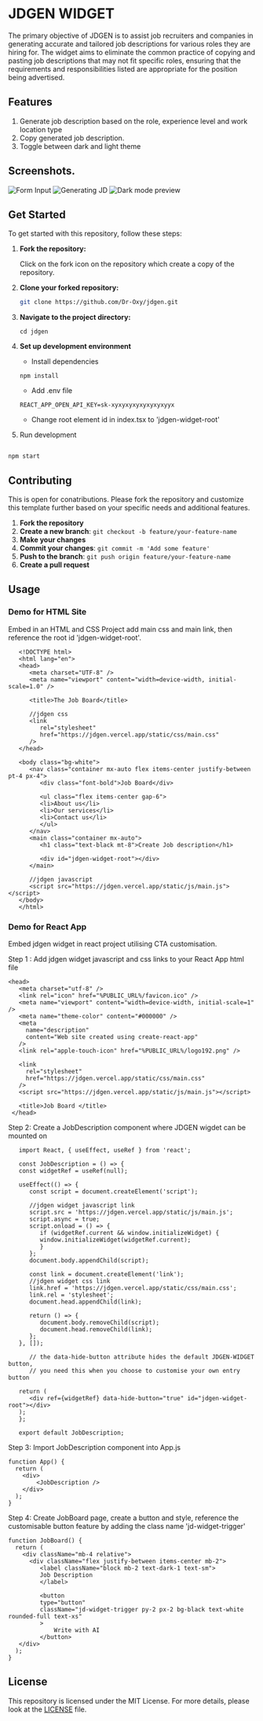 # JDGEN WIDGET

The primary objective of JDGEN is to assist job recruiters and companies in generating accurate and tailored job descriptions for various roles they are hiring for. The widget aims to eliminate the common practice of copying and pasting job descriptions that may not fit specific roles, ensuring that the requirements and responsibilities listed are appropriate for the position being advertised.

## Features

1. Generate job description based on the role, experience level and work location type
2. Copy generated job description.
3. Toggle between dark and light theme

## Screenshots.

![Form Input](src/assets/images/Jdgen-1.png)
![Generating JD](src/assets/images/Jdgen-2.png)
![Dark mode preview](src/assets/images/Jdgen-3.png)

## Get Started

To get started with this repository, follow these steps:

1. **Fork the repository:**

   Click on the fork icon on the repository which create a copy of the repository.

2. **Clone your forked repository:**

   ```bash
   git clone https://github.com/Dr-Oxy/jdgen.git
   ```

3. **Navigate to the project directory:**

   ```
   cd jdgen
   ```

4. **Set up development environment**

   - Install dependencies

   ```
   npm install
   ```

   - Add .env file

   ```
   REACT_APP_OPEN_API_KEY=sk-xyxyxyxyxyxyxyxyyx

   ```

   - Change root element id in index.tsx to 'jdgen-widget-root'

5. Run development

```

npm start

```

## Contributing

This is open for conatributions. Please fork the repository and customize this template further based on your specific needs and additional features.

1. **Fork the repository**
2. **Create a new branch**: `git checkout -b feature/your-feature-name`
3. **Make your changes**
4. **Commit your changes**: `git commit -m 'Add some feature'`
5. **Push to the branch**: `git push origin feature/your-feature-name`
6. **Create a pull request**

## Usage

### Demo for HTML Site

Embed in an HTML and CSS Project add main css and main link, then reference the root id 'jdgen-widget-root'.

```
   <!DOCTYPE html>
   <html lang="en">
   <head>
      <meta charset="UTF-8" />
      <meta name="viewport" content="width=device-width, initial-scale=1.0" />

      <title>The Job Board</title>

      //jdgen css
      <link
         rel="stylesheet"
         href="https://jdgen.vercel.app/static/css/main.css"
      />
   </head>

   <body class="bg-white">
      <nav class="container mx-auto flex items-center justify-between pt-4 px-4">
         <div class="font-bold">Job Board</div>

         <ul class="flex items-center gap-6">
         <li>About us</li>
         <li>Our services</li>
         <li>Contact us</li>
         </ul>
      </nav>
      <main class="container mx-auto">
         <h1 class="text-black mt-8">Create Job description</h1>

         <div id="jdgen-widget-root"></div>
      </main>

      //jdgen javascript
      <script src="https://jdgen.vercel.app/static/js/main.js"></script>
   </body>
   </html>
```

### Demo for React App

Embed jdgen widget in react project utilising CTA customisation.

Step 1 : Add jdgen widget javascript and css links to your React App html file

```
<head>
   <meta charset="utf-8" />
   <link rel="icon" href="%PUBLIC_URL%/favicon.ico" />
   <meta name="viewport" content="width=device-width, initial-scale=1" />
   <meta name="theme-color" content="#000000" />
   <meta
     name="description"
     content="Web site created using create-react-app"
   />
   <link rel="apple-touch-icon" href="%PUBLIC_URL%/logo192.png" />

   <link
     rel="stylesheet"
     href="https://jdgen.vercel.app/static/css/main.css"
   />
   <script src="https://jdgen.vercel.app/static/js/main.js"></script>

   <title>Job Board </title>
 </head>
```

Step 2: Create a JobDescription component where JDGEN wigdet can be mounted on

```
   import React, { useEffect, useRef } from 'react';

   const JobDescription = () => {
   const widgetRef = useRef(null);

   useEffect(() => {
      const script = document.createElement('script');

      //jdgen widget javascript link
      script.src = 'https://jdgen.vercel.app/static/js/main.js';
      script.async = true;
      script.onload = () => {
         if (widgetRef.current && window.initializeWidget) {
         window.initializeWidget(widgetRef.current);
         }
      };
      document.body.appendChild(script);

      const link = document.createElement('link');
      //jdgen widget css link
      link.href = 'https://jdgen.vercel.app/static/css/main.css';
      link.rel = 'stylesheet';
      document.head.appendChild(link);

      return () => {
         document.body.removeChild(script);
         document.head.removeChild(link);
      };
   }, []);

      // the data-hide-button attribute hides the default JDGEN-WIDGET button,
      // you need this when you choose to customise your own entry button

   return (
      <div ref={widgetRef} data-hide-button="true" id="jdgen-widget-root"></div>
   );
   };

   export default JobDescription;
```

Step 3: Import JobDescription component into App.js

```
function App() {
  return (
    <div>
        <JobDescription />
    </div>
  );
}
```

Step 4: Create JobBoard page, create a button and style, reference the customisable button feature by adding the class name 'jd-widget-trigger'

```
function JobBoard() {
  return (
    <div className="mb-4 relative">
      <div className="flex justify-between items-center mb-2">
         <label className="block mb-2 text-dark-1 text-sm">
         Job Description
         </label>

         <button
         type="button"
         className="jd-widget-trigger py-2 px-2 bg-black text-white rounded-full text-xs"
         >
             Write with AI
         </button>
   </div>
  );
}
```

## License

This repository is licensed under the MIT License. For more details, please look at the [LICENSE](LICENSE) file.
